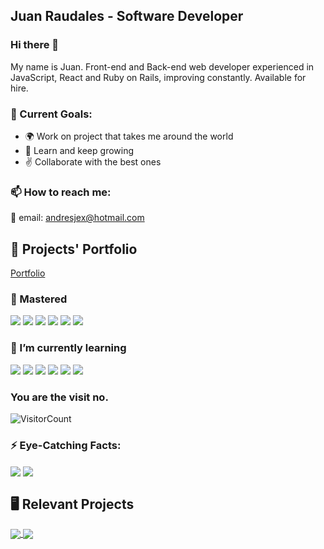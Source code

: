 ## Juan Raudales - Software Developer
### Hi there 👋

My name is Juan. Front-end and Back-end web developer experienced in JavaScript, React and Ruby on Rails, improving constantly.
Available for hire.

### 💪 Current Goals: 

- :earth_africa: Work on project that takes me around the world
- 📘 Learn and keep growing
- ✌️ Collaborate with the best ones
### 📫 How to reach me: 

📧 email: andresjex@hotmail.com

## :briefcase: Projects' Portfolio

[Portfolio](https://jarfsoft.github.io/Portfolio/)

### :muscle: Mastered

![](https://img.shields.io/badge/Front--End-HTML-yellow)
![](https://img.shields.io/badge/Front--End-CSS-yellow)
![](https://img.shields.io/badge/Front--End-JavaScript-yellow)
![](https://img.shields.io/badge/Back--End-ReactAndRedux-yellow)
![](https://img.shields.io/badge/Back--End-Ruby-orange)
![](https://img.shields.io/badge/Back--End-RubyOnRails-orange)

### 🌱 I’m currently learning 

![](https://img.shields.io/badge/Front--End-Vue-yellow)
![](https://img.shields.io/badge/Front--End-TypeScript-yellow)
![](https://img.shields.io/badge/Back--End-Elixir-orange)
![](https://img.shields.io/badge/Back--End-Phoenix-orange)
![](https://img.shields.io/badge/Back--End-NodeJS-orange)
![](https://img.shields.io/badge/Back--End-ExpressJS-orange)

### You are the visit no.
![VisitorCount](https://profile-counter.glitch.me/Jarfsoft/count.svg)

### ⚡ Eye-Catching Facts: 
<img align="center" src="https://github-readme-stats.vercel.app/api/top-langs/?username=Jarfsoft&theme=great-gatsby" />
<img align="center" src="https://github-readme-stats.vercel.app/api?username=Jarfsoft&show_icons=true&theme=vision-friendly-dark" />


## 🖥️ Relevant Projects
<a href="https://github.com/Jarfsoft/Article-page">
  <img align="center" src="https://github-readme-stats.vercel.app/api/pin/?username=Jarfsoft&repo=Article-page" />
</a>
<a href="https://github.com/Jarfsoft/find-page">
  <img align="center" src="https://github-readme-stats.vercel.app/api/pin/?username=Jarfsoft&repo=find-page" />
</a>
